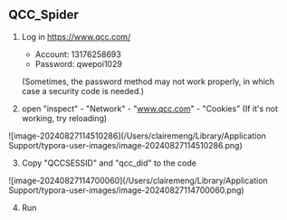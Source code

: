 ## QCC_Spider 

1. Log in https://www.qcc.com/

   - Account: 13176258693
   - Password: qwepoi1029

   (Sometimes, the password method may not work properly, in which case a security code is needed.)

2. open "inspect" - "Network" - "www.qcc.com" - "Cookies" (If it's not working, try reloading)

![image-20240827114510286](/Users/clairemeng/Library/Application Support/typora-user-images/image-20240827114510286.png)

3. Copy "QCCSESSID" and "qcc_did" to the code

![image-20240827114700060](/Users/clairemeng/Library/Application Support/typora-user-images/image-20240827114700060.png)

4. Run

